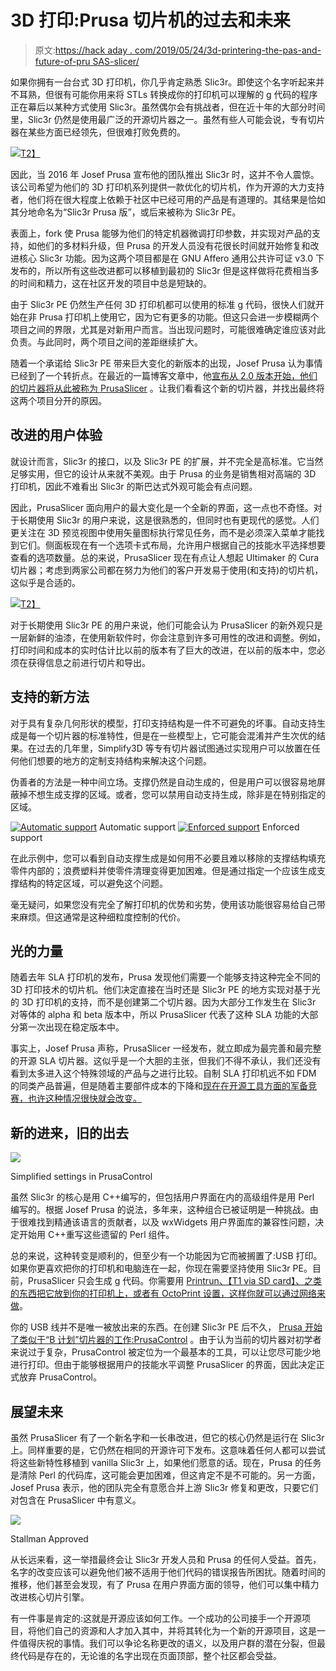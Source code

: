 # 3D 打印:Prusa 切片机的过去和未来

> 原文:[https://hack aday . com/2019/05/24/3d-printering-the-pas-and-future-of-pru SAS-slicer/](https://hackaday.com/2019/05/24/3d-printering-the-past-and-future-of-prusas-slicer/)

如果你拥有一台台式 3D 打印机，你几乎肯定熟悉 Slic3r。即使这个名字听起来并不耳熟，但很有可能你用来将 STLs 转换成你的打印机可以理解的 g 代码的程序正在幕后以某种方式使用 Slic3r。虽然偶尔会有挑战者，但在近十年的大部分时间里，Slic3r 仍然是使用最广泛的开源切片器之一。虽然有些人可能会说，专有切片器在某些方面已经领先，但很难打败免费的。

[![](../Images/db6d507de961fce4ab57a0c2d6d349d2.png)T2】](https://hackaday.com/wp-content/uploads/2019/05/prusaslicer_logo.png)

因此，当 2016 年 Josef Prusa 宣布他的团队推出 Slic3r 时，这并不令人震惊。该公司希望为他们的 3D 打印机系列提供一款优化的切片机，作为开源的大力支持者，他们将在很大程度上依赖于社区中已经可用的产品是有道理的。其结果是恰如其分地命名为“Slic3r Prusa 版”，或后来被称为 Slic3r PE。

表面上，fork 使 Prusa 能够为他们的特定机器微调打印参数，并实现对产品的支持，如他们的多材料升级，但 Prusa 的开发人员没有花很长时间就开始修复和改进核心 Slic3r 功能。因为这两个项目都是在 GNU Affero 通用公共许可证 v3.0 下发布的，所以所有这些改进都可以移植到最初的 Slic3r 但是这样做将花费相当多的时间和精力，这在社区开发的项目中总是短缺的。

由于 Slic3r PE 仍然生产任何 3D 打印机都可以使用的标准 g 代码，很快人们就开始在非 Prusa 打印机上使用它，因为它有更多的功能。但这只会进一步模糊两个项目之间的界限，尤其是对新用户而言。当出现问题时，可能很难确定谁应该对此负责。与此同时，两个项目之间的差距继续扩大。

随着一个承诺给 Slic3r PE 带来巨大变化的新版本的出现，Josef Prusa 认为事情已经到了一个转折点。在最近的一篇博客文章中，他[宣布从 2.0 版本开始，他们的切片器将从此被称为 PrusaSlicer](https://blog.prusaprinters.org/prusaslicer-2-release/) 。让我们看看这个新的切片器，并找出最终将这两个项目分开的原因。

## 改进的用户体验

就设计而言，Slic3r 的接口，以及 Slic3r PE 的扩展，并不完全是高标准。它当然足够实用，但它的设计从来就不美观。由于 Prusa 的业务是销售相对高端的 3D 打印机，因此不难看出 Slic3r 的斯巴达式外观可能会有点问题。

因此，PrusaSlicer 面向用户的最大变化是一个全新的界面，这一点也不奇怪。对于长期使用 Slic3r 的用户来说，这是很熟悉的，但同时也有更现代的感觉。人们更关注在 3D 预览视图中使用矢量图标执行常见任务，而不是必须深入菜单才能找到它们。侧面板现在有一个选项卡式布局，允许用户根据自己的技能水平选择想要查看的选项数量。总的来说，PrusaSlicer 现在有点让人想起 Ultimaker 的 Cura 切片器；考虑到两家公司都在努力为他们的客户开发易于使用(和支持)的切片机，这似乎是合适的。

[![](../Images/9c2ab21d439e28b855420a075f7b696a.png)T2】](https://hackaday.com/wp-content/uploads/2019/05/prusaslicer_ss1.png)

对于长期使用 Slic3r PE 的用户来说，他们可能会认为 PrusaSlicer 的新外观只是一层新鲜的油漆，在使用新软件时，你会注意到许多可用性的改进和调整。例如，打印时间和成本的实时估计比以前的版本有了巨大的改进，在以前的版本中，您必须在获得信息之前进行切片和导出。

## 支持的新方法

对于具有复杂几何形状的模型，打印支持结构是一件不可避免的坏事。自动支持生成是每一个切片器的标准特性，但是在一些模型上，它可能会混淆并产生次优的结果。在过去的几年里，Simplify3D 等专有切片器试图通过实现用户可以放置在任何他们想要的地方的定制支持结构来解决这个问题。

伪善者的方法是一种中间立场。支撑仍然是自动生成的，但是用户可以很容易地屏蔽掉不想生成支撑的区域。或者，您可以禁用自动支持生成，除非是在特别指定的区域。

 [![Automatic support](../Images/9963e7d96e3a7a5ad2a66ec1f5c090c8.png "prusaslicer_support2")](https://hackaday.com/2019/05/24/3d-printering-the-past-and-future-of-prusas-slicer/prusaslicer_support2/) Automatic support [![Enforced support](../Images/4ef443af7e30b5d16144212691ce7776.png "prusaslicer_support1")](https://hackaday.com/2019/05/24/3d-printering-the-past-and-future-of-prusas-slicer/prusaslicer_support1/) Enforced support

在此示例中，您可以看到自动支撑生成是如何用不必要且难以移除的支撑结构填充零件内部的；浪费塑料并使零件清理变得更加困难。但是通过指定一个应该生成支撑结构的特定区域，可以避免这个问题。

毫无疑问，如果您没有完全了解打印机的优势和劣势，使用该功能很容易给自己带来麻烦。但这通常是这种细粒度控制的代价。

## 光的力量

随着去年 SLA 打印机的发布，Prusa 发现他们需要一个能够支持这种完全不同的 3D 打印技术的切片机。他们决定直接在当时还是 Slic3r PE 的地方实现对基于光的 3D 打印机的支持，而不是创建第二个切片器。因为大部分工作发生在 Slic3r 对等体的 alpha 和 beta 版本中，所以 PrusaSlicer 代表了这种 SLA 功能的大部分第一次出现在稳定版本中。

事实上，Josef Prusa 声称，PrusaSlicer 一经发布，就立即成为最完善和最完整的开源 SLA 切片器。这似乎是一个大胆的主张，但我们不得不承认，我们还没有看到太多进入这个特殊领域的产品与之进行比较。自制 SLA 打印机远不如 FDM 的同类产品普遍，但是随着主要部件成本的下降和[现在在开源工具方面的军备竞赛，也许这种情况很快就会改变。](https://hackaday.com/2016/11/18/3d-printering-smartphone-resin-printers-actually-work/)

## 新的进来，旧的出去

[![](../Images/cae55effe197f6225aa1c846ad16d175.png)](https://hackaday.com/wp-content/uploads/2017/06/prusacontrolsettings.png)

Simplified settings in PrusaControl

虽然 Slic3r 的核心是用 C++编写的，但包括用户界面在内的高级组件是用 Perl 编写的。根据 Josef Prusa 的说法，多年来，这种组合已被证明是一种挑战。由于很难找到精通该语言的贡献者，以及 wxWidgets 用户界面库的兼容性问题，决定开始用 C++重写这些遗留的 Perl 组件。

总的来说，这种转变是顺利的，但至少有一个功能因为它而被搁置了:USB 打印。如果你更喜欢把你的打印机和电脑连在一起，你现在需要坚持使用 Slic3r PE。目前，PrusaSlicer 只会生成 g 代码。你需要用 [Printrun、【T1 via SD card】、](http://www.pronterface.com/)[之类的东西把它放到你的打印机上，或者有 OctoPrint 设置，这样你就可以通过网络来做](https://hackaday.com/2018/01/03/upgrading-a-3d-printer-with-octoprint/)。

你的 USB 线并不是唯一被放出来的东西。在创建 Slic3r PE 后不久， [Prusa 开始了类似于“B 计划”切片器的工作:PrusaControl](https://hackaday.com/2017/06/12/prusacontrol-the-beginners-slicer/) 。由于认为当前的切片器对初学者来说过于复杂，PrusaControl 被定位为一个最基本的工具，可以让您尽可能少地进行打印。但由于能够根据用户的技能水平调整 PrusaSlicer 的界面，因此决定正式放弃 PrusaControl。

## 展望未来

虽然 PrusaSlicer 有了一个新名字和一长串改进，但它的核心仍然是运行在 Slic3r 上。同样重要的是，它仍然在相同的开源许可下发布。这意味着任何人都可以尝试将这些新特性移植到 vanilla Slic3r 上，如果他们愿意的话。现在，Prusa 的任务是清除 Perl 的代码库，这可能会更加困难，但这肯定不是不可能的。另一方面，Josef Prusa 表示，他的团队完全有意愿合并上游 Slic3r 修复和更改，只要它们对包含在 PrusaSlicer 中有意义。

[![](../Images/b2b9e620e0ca3f41ef9d3fad29e42917.png)](https://hackaday.com/wp-content/uploads/2016/01/stallman-thumb.jpg)

Stallman Approved

从长远来看，这一举措最终会让 Slic3r 开发人员和 Prusa 的任何人受益。首先，名字的改变应该可以避免他们被不适用于他们代码的错误报告所困扰。随着时间的推移，他们甚至会发现，有了 Prusa 在用户界面方面的领导，他们可以集中精力改进核心切片引擎。

有一件事是肯定的:这就是开源应该如何工作。一个成功的公司接手一个开源项目，将他们自己的资源和人才加入其中，并将其转化为一个新的开源项目，这是一件值得庆祝的事情。我们可以争论名称更改的语义，以及用户群的潜在分裂，但最终代码是存在的，无论谁的名字出现在页面顶部，整个社区都会受益。